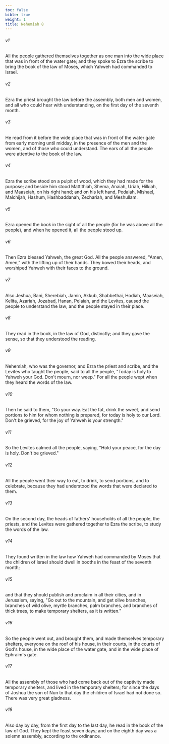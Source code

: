 ```yaml
---
toc: false
bible: true
weight: 1
title: Nehemiah 8
---
```




###### v1 
All the people gathered themselves together as one man into the wide place that was in front of the water gate; and they spoke to Ezra the scribe to bring the book of the law of Moses, which Yahweh had commanded to Israel. 

###### v2 
Ezra the priest brought the law before the assembly, both men and women, and all who could hear with understanding, on the first day of the seventh month. 

###### v3 
He read from it before the wide place that was in front of the water gate from early morning until midday, in the presence of the men and the women, and of those who could understand. The ears of all the people were attentive to the book of the law. 

###### v4 
Ezra the scribe stood on a pulpit of wood, which they had made for the purpose; and beside him stood Mattithiah, Shema, Anaiah, Uriah, Hilkiah, and Maaseiah, on his right hand; and on his left hand, Pedaiah, Mishael, Malchijah, Hashum, Hashbaddanah, Zechariah, and Meshullam. 

###### v5 
Ezra opened the book in the sight of all the people (for he was above all the people), and when he opened it, all the people stood up. 

###### v6 
Then Ezra blessed Yahweh, the great God. All the people answered, "Amen, Amen," with the lifting up of their hands. They bowed their heads, and worshiped Yahweh with their faces to the ground. 

###### v7 
Also Jeshua, Bani, Sherebiah, Jamin, Akkub, Shabbethai, Hodiah, Maaseiah, Kelita, Azariah, Jozabad, Hanan, Pelaiah, and the Levites, caused the people to understand the law; and the people stayed in their place. 

###### v8 
They read in the book, in the law of God, distinctly; and they gave the sense, so that they understood the reading. 

###### v9 
Nehemiah, who was the governor, and Ezra the priest and scribe, and the Levites who taught the people, said to all the people, "Today is holy to Yahweh your God. Don't mourn, nor weep." For all the people wept when they heard the words of the law. 

###### v10 
Then he said to them, "Go your way. Eat the fat, drink the sweet, and send portions to him for whom nothing is prepared, for today is holy to our Lord. Don't be grieved, for the joy of Yahweh is your strength." 

###### v11 
So the Levites calmed all the people, saying, "Hold your peace, for the day is holy. Don't be grieved." 

###### v12 
All the people went their way to eat, to drink, to send portions, and to celebrate, because they had understood the words that were declared to them. 

###### v13 
On the second day, the heads of fathers' households of all the people, the priests, and the Levites were gathered together to Ezra the scribe, to study the words of the law. 

###### v14 
They found written in the law how Yahweh had commanded by Moses that the children of Israel should dwell in booths in the feast of the seventh month; 

###### v15 
and that they should publish and proclaim in all their cities, and in Jerusalem, saying, "Go out to the mountain, and get olive branches, branches of wild olive, myrtle branches, palm branches, and branches of thick trees, to make temporary shelters, as it is written." 

###### v16 
So the people went out, and brought them, and made themselves temporary shelters, everyone on the roof of his house, in their courts, in the courts of God's house, in the wide place of the water gate, and in the wide place of Ephraim's gate. 

###### v17 
All the assembly of those who had come back out of the captivity made temporary shelters, and lived in the temporary shelters; for since the days of Joshua the son of Nun to that day the children of Israel had not done so. There was very great gladness. 

###### v18 
Also day by day, from the first day to the last day, he read in the book of the law of God. They kept the feast seven days; and on the eighth day was a solemn assembly, according to the ordinance.

